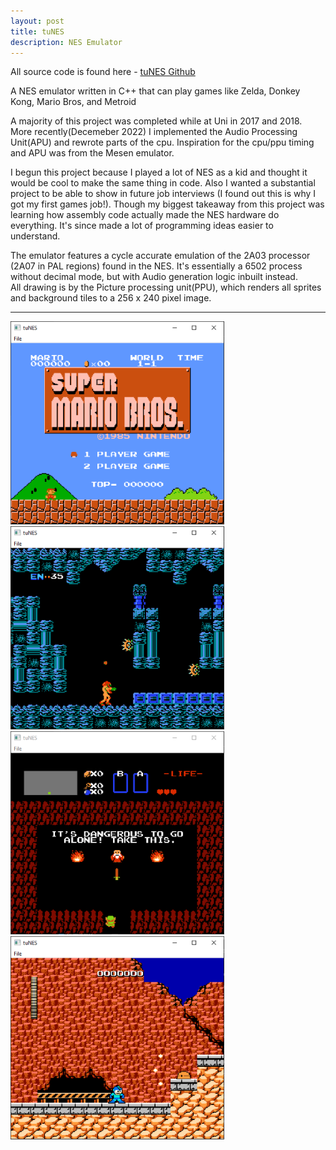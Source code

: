 ```yaml
---
layout: post
title: tuNES
description: NES Emulator
---
```


All source code is found here - [tuNES Github](https://github.com/domlawlor/tuNES)

A NES emulator written in C++ that can play games like Zelda, Donkey Kong, Mario Bros, and Metroid

A majority of this project was completed while at Uni in 2017 and 2018. More recently(Decemeber 2022) I implemented the Audio Processing Unit(APU) and rewrote parts of the cpu. 
Inspiration for the cpu/ppu timing and APU was from the Mesen emulator.

I begun this project because I played a lot of NES as a kid and thought it would be cool to make the same thing in code.
Also I wanted a substantial project to be able to show in future job interviews (I found out this is why I got my first games job!).
Though my biggest takeaway from this project was learning how assembly code actually made the NES hardware do everything. It's since made a lot of programming ideas easier to understand.

The emulator features a cycle accurate emulation of the 2A03 processor (2A07 in PAL regions) found in the NES. It's essentially a 6502 process without decimal mode, but with Audio generation logic inbuilt instead.   
All drawing is by the Picture processing unit(PPU), which renders all sprites and background tiles to a 256 x 240 pixel image.

---
![Mario](/assets/images/tuNES/marioBros.png)
![Metroid](/assets/images/tuNES/metroid.png)
![Zelda](/assets/images/tuNES/zelda.png)
![Megaman](/assets/images/tuNES/megaman.png)